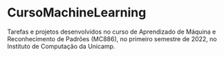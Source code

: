# CursoMachineLearning
Tarefas e projetos desenvolvidos no curso de Aprendizado de Máquina e Reconhecimento de Padrões (MC886), no primeiro semestre de 2022, no Instituto de Computação da Unicamp.
